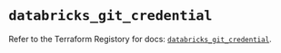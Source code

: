 # `databricks_git_credential`

Refer to the Terraform Registory for docs: [`databricks_git_credential`](https://registry.terraform.io/providers/databricks/databricks/1.31.1/docs/resources/git_credential).
